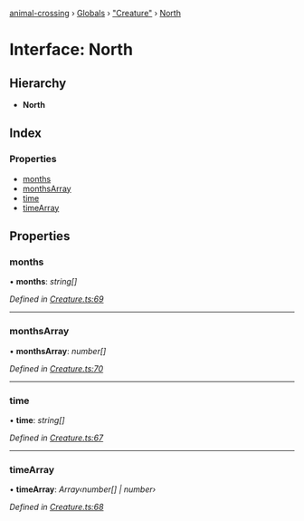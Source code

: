 [animal-crossing](../README.md) › [Globals](../globals.md) › ["Creature"](../modules/_creature_.md) › [North](_creature_.north.md)

# Interface: North

## Hierarchy

* **North**

## Index

### Properties

* [months](_creature_.north.md#months)
* [monthsArray](_creature_.north.md#monthsarray)
* [time](_creature_.north.md#time)
* [timeArray](_creature_.north.md#timearray)

## Properties

###  months

• **months**: *string[]*

*Defined in [Creature.ts:69](https://github.com/Norviah/animal-crossing/blob/682361d/module/types/Creature.ts#L69)*

___

###  monthsArray

• **monthsArray**: *number[]*

*Defined in [Creature.ts:70](https://github.com/Norviah/animal-crossing/blob/682361d/module/types/Creature.ts#L70)*

___

###  time

• **time**: *string[]*

*Defined in [Creature.ts:67](https://github.com/Norviah/animal-crossing/blob/682361d/module/types/Creature.ts#L67)*

___

###  timeArray

• **timeArray**: *Array‹number[] | number›*

*Defined in [Creature.ts:68](https://github.com/Norviah/animal-crossing/blob/682361d/module/types/Creature.ts#L68)*

